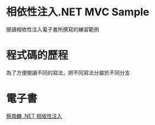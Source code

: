 # 相依性注入.NET MVC Sample 
閱讀相依性注入電子書所撰寫的練習範例<br>
# 程式碼的歷程
為了方便閱讀不同的寫法，把不同寫法分屬於不同分支
# 電子書
<a href="https://leanpub.com/dinet">蔡煥麟 .NET 相依性注入</a>

